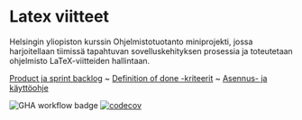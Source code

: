 # Latex viitteet
Helsingin yliopiston kurssin Ohjelmistotuotanto miniprojekti, jossa harjoitellaan tiimissä tapahtuvan sovelluskehityksen prosessia ja toteutetaan ohjelmisto LaTeX-viitteiden hallintaan.

[Product ja sprint backlog](https://docs.google.com/spreadsheets/d/1_GrzhJGGQyghViQuldFHEWCykgaDoEYmzQ-qJ1aEf-k/edit?usp=sharing) ~ [Definition of done -kriteerit](https://github.com/tihvis/latex-viitteet/blob/main/documents/DoD.md) ~ [Asennus- ja käyttöohje](https://github.com/tihvis/latex-viitteet/blob/main/documents/kayttoohje.md)

![GHA workflow badge](https://github.com/tihvis/latex-viitteet/workflows/CI/badge.svg)
[![codecov](https://codecov.io/gh/tihvis/latex-viitteet/graph/badge.svg?token=62Nr5veMdG)](https://codecov.io/gh/tihvis/latex-viitteet)






